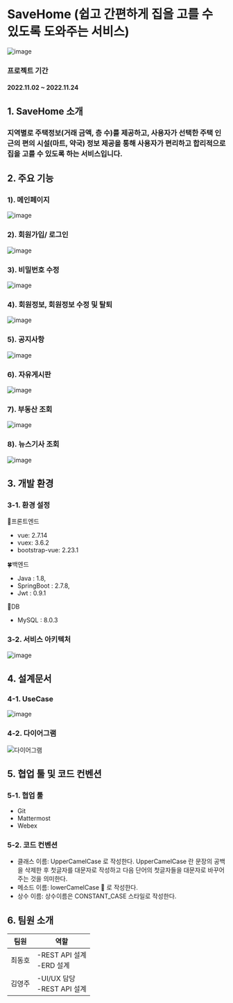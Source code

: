 # SaveHome (쉽고 간편하게 집을 고를 수 있도록 도와주는 서비스)

![image](https://user-images.githubusercontent.com/62333600/223699885-1589162c-07b5-48e7-891d-8964f06b45d0.png)

### 프로젝트 기간
#### 2022.11.02 ~ 2022.11.24

## 1. SaveHome 소개 
### 지역별로 주택정보(거래 금액, 층 수)를 제공하고, 사용자가 선택한 주택 인근의 편의 시설(마트, 약국) 정보 제공을 통해 사용자가 편리하고 합리적으로 집을 고를 수 있도록 하는 서비스입니다.

## 2. 주요 기능

### 1). 메인페이지
![image](https://user-images.githubusercontent.com/62333600/223703772-237424a9-71cf-4c69-b1ba-a5d7042b9f39.png)

### 2). 회원가입/ 로그인
![image](https://user-images.githubusercontent.com/62333600/223703831-0ddde04a-3d88-4861-9f54-dc85f5d8f815.png)

### 3). 비밀번호 수정
![image](https://user-images.githubusercontent.com/62333600/223704127-99bec0d4-c370-4236-b0fb-2b866c86c863.png)

### 4). 회원정보, 회원정보 수정 및 탈퇴
![image](https://user-images.githubusercontent.com/62333600/223704284-d4dda788-4d1d-49ef-9e34-a79ba7b8a15b.png)

### 5). 공지사항
![image](https://user-images.githubusercontent.com/62333600/223704456-efb3c49c-d953-4779-8891-624121fc180a.png)

### 6). 자유게시판
![image](https://user-images.githubusercontent.com/62333600/223704549-384c28db-8044-467f-8330-c06bedbc7777.png)

### 7). 부동산 조회
![image](https://user-images.githubusercontent.com/62333600/223704685-4705ef81-6461-4f50-a405-1907ed902afc.png)

### 8). 뉴스기사 조회
![image](https://user-images.githubusercontent.com/62333600/223704796-c88c1325-39a5-4217-a2bb-f8c3b1f26e8b.png)

## 3. 개발 환경

### 3-1. 환경 설정

💎프론트엔드
- vue: 2.7.14
- vuex: 3.6.2
- bootstrap-vue: 2.23.1

🍀백엔드
- Java : 1.8,
- SpringBoot : 2.7.8,
- Jwt : 0.9.1

🎁DB
- MySQL :  8.0.3

### 3-2. 서비스 아키텍처

![image](https://user-images.githubusercontent.com/62333600/223711130-5279fe34-9fb2-4e8e-859d-27e12387b230.png)


## 4. 설계문서

### 4-1. UseCase
![image](https://user-images.githubusercontent.com/62333600/223711371-08d2075a-cf25-4097-9679-7d037999a83c.png)

### 4-2. 다이어그램
![다이어그램](https://user-images.githubusercontent.com/62333600/223711427-07182440-79dc-4e2e-ab58-830bb3c97c3b.gif)


## 5. 협업 툴 및 코드 컨벤션

### 5-1. 협업 툴
- Git
- Mattermost
- Webex

### 5-2. 코드 컨벤션

- 클래스 이름: UpperCamelCase 로 작성한다. UpperCamelCase 란 문장의 공백을 삭제한 후 첫글자를 대문자로 작성하고 다음 단어의 첫글자들을 대문자로 바꾸어주는 것을 의미한다.
- 메소드 이름: lowerCamelCase 🐫 로 작성한다.
- 상수 이름: 상수이름은 CONSTANT_CASE 스타일로 작성한다.

## 6. 팀원 소개

|팀원|역할|
|------|---|
|최동호|-REST API 설계 <br>-ERD 설계 |
|김영주|-UI/UX 담당 <br>-REST API 설계 |

